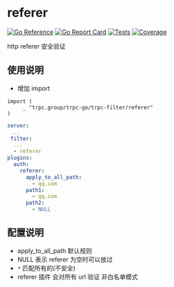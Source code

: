 # referer

[![Go Reference](https://pkg.go.dev/badge/trpc.group/trpc-go/trpc-filter/referer.svg)](https://pkg.go.dev/trpc.group/trpc-go/trpc-filter/referer)
[![Go Report Card](https://goreportcard.com/badge/trpc.group/trpc-go/trpc-filter/referer)](https://goreportcard.com/report/trpc.group/trpc-go/trpc-filter/referer)
[![Tests](https://github.com/trpc-ecosystem/go-filter/actions/workflows/referer.yml/badge.svg)](https://github.com/trpc-ecosystem/go-filter/actions/workflows/referer.yml)
[![Coverage](https://codecov.io/gh/trpc-ecosystem/go-filter/branch/main/graph/badge.svg?flag=referer&precision=2)](https://app.codecov.io/gh/trpc-ecosystem/go-filter/tree/main/referer)

http referer 安全验证

## 使用说明

- 增加 import

```golang
import (
     _ "trpc.group/trpc-go/trpc-filter/referer"
)
```

```yaml
server:
 ...
 filter:
  ...
  - referer
plugins:
  auth:
    referer:
      apply_to_all_path:
        - qq.com
      path1:
        - qq.com
      path2:
        - NULL
```

## 配置说明

- apply_to_all_path 默认规则
- NULL 表示 referer 为空时可以放过
- `*` 匹配所有的(不安全)
- referer 插件 会对所有 url 验证 非白名单模式
